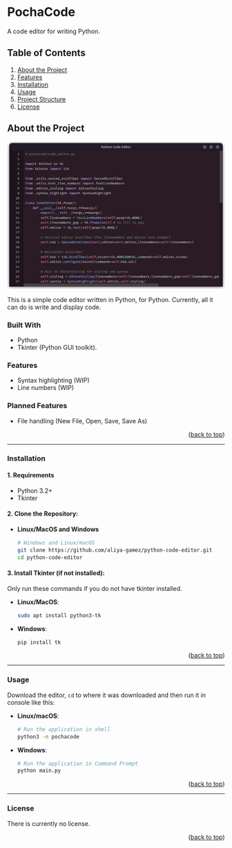 <a id="readme-top"></a> 
<!--<p align="right">(<a href="#readme-top">back to top</a>)</p>-->
<!-- 

Project Name:       PochaCode
Repository Name:    python-code-editor

-->

# PochaCode
A code editor for writing Python.

## Table of Contents
1. [About the Project](#about-the-project)
2. [Features](#features)
3. [Installation](#installation)
4. [Usage](#usage)
5. [Project Structure](#project-structure)
6. [License](#license)

## About the Project

<img src="docs/screenshot.png">

This is a simple code editor written in Python, for Python. Currently, all it can do is write and display code.

### Built With

- Python
- Tkinter (Python GUI toolkit).

### Features

- Syntax highlighting (WIP)
- Line numbers (WIP)

### Planned Features

- File handling (New File, Open, Save, Save As)

<p align="right">(<a href="#readme-top">back to top</a>)</p>

---

### Installation

#### 1. Requirements

- Python 3.2+
- Tkinter

#### 2. Clone the Repository:
- **Linux/MacOS and Windows**
    ```bash
    # Windows and Linux/macOS
    git clone https://github.com/aliya-gamez/python-code-editor.git
    cd python-code-editor
    ```

#### 3. Install Tkinter (if not installed):
Only run these commands if you do not have tkinter installed.
- **Linux/MacOS**:
    ```bash
    sudo apt install python3-tk
    ```
- **Windows**:
    ```bash
    pip install tk
    ```

 <p align="right">(<a href="#readme-top">back to top</a>)</p>



---

### Usage

Download the editor, ```cd``` to where it was downloaded and then run it in console like this:

- **Linux/macOS**:
  ```bash
  # Run the application in shell
  python3 -m pochacode
  ```

- **Windows**:
  ```bash
  # Run the application in Command Prompt
  python main.py
  ```

 <p align="right">(<a href="#readme-top">back to top</a>)</p>
 
---

### License

There is currently no license.

 <p align="right">(<a href="#readme-top">back to top</a>)</p>